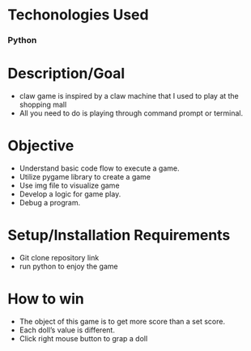 # Techonologies Used
### Python

# Description/Goal


- claw game is inspired by a claw machine that I used to play at the shopping mall
- All you need to do is playing through command prompt or terminal.

 # Objective
- Understand basic code flow to execute a game.
- Utilize pygame library to create a game
- Use img file to visualize game
- Develop a logic for game play.
- Debug a program.
 
# Setup/Installation Requirements
- Git clone repository link
- run python to enjoy the game

# How to win
- The object of this game is to get more score than a set score.
- Each doll’s value is different.
- Click right mouse button to grap a doll

